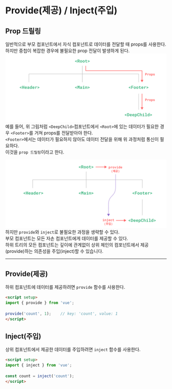# **Provide(제공) / Inject(주입)**

## **Prop 드릴링**
일반적으로 부모 컴포넌트에서 자식 컴포넌트로 데이터를 전달할 때 props를 사용한다.  
하지만 중첩이 복잡한 경우에 불필요한 prop 전달이 발생하게 된다.  
![](img_1.png)
예를 들어, 위 그림처럼 `<DeepChild>`컴포넌트에서 `<Root>`에 있는 데이터가 필요한 경우 `<Footer>`를 거쳐 props를 전달받아야 한다.  
`<Footer>`에서는 데이터가 필요하지 않아도 데이터 전달을 위해 위 과정처럼 통신이 필요하다.  
이것을 `prop 드릴링`이라고 한다.  

![](img_2.png)
하지만 `provide`와 `inject`로 불필요한 과정을 생략할 수 있다.  
부모 컴포넌트는 모든 자손 컴포넌트에게 데이터를 제공할 수 있다.  
하위 트리의 모든 컴포넌트는 깊이에 관계없이 상위 체인의 컴포넌트에서 제공(provide)하는 의존성을 주입(inject)할 수 있습니다.  

---

## **Provide(제공)**
하위 컴포넌트에 데이터를 제공하려면 `provide` 함수를 사용한다.  
```html
<script setup>
import { provide } from 'vue';

provide('count', 1);	// key: 'count', value: 1
</script>
```

## **Inject(주입)**
상위 컴포넌트에서 제공한 데이터를 주입하려면 `inject` 함수를 사용한다.  
```html
<script setup>
import { inject } from 'vue';

const count = inject('count');
</script>
```
